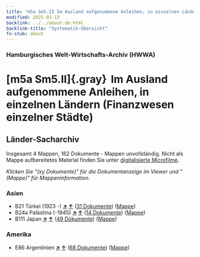 ```yaml
---
title: "m5a Sm5.II Im Ausland aufgenommene Anleihen, in einzelnen Ländern (Finanzwesen einzelner Städte)"
modified: 2021-03-13
backlink: ../../about.de.html
backlink-title: "Systematik-Übersicht"
fn-stub: about
---
```


### Hamburgisches Welt-Wirtschafts-Archiv (HWWA)

# [m5a Sm5.II]{.gray}&#8201; Im Ausland aufgenommene Anleihen, in einzelnen Ländern (Finanzwesen einzelner Städte)&#160; 







## Länder-Sacharchiv




Insgesamt 4 Mappen, 162 Dokumente - Mappen unvollständig.
Nicht als Mappe aufbereitetes Material finden Sie unter [digitalisierte Microfilme](/film/h1_sh.de.html).

_Klicken Sie "(xy Dokumente)" für die Dokumentanzeige im Viewer und "(Mappe)" für Mappeninformation._




### Asien

- B21 Türkei (1923 -) [**&nearr;**](../../../geo/i/141111/about.de.html "Türkei (1923 -) (alle Mappen)") [**&uarr;**](../../../geo/about.de.html#B21 "Ländersystematik") (<a href="https://pm20.zbw.eu/iiifview/folder/sh/141111,144906" title="über: Türkei (1923 -) : Im Ausland aufgenommene Anleihen, in einzelnen Ländern (Finanzwesen einzelner Städte)" target="_blank">31 Dokumente</a>) ([Mappe](../../../../folder/sh/1411xx/141111/1449xx/144906/about.de.html))
- B24a Palästina (-1945) [**&nearr;**](../../../geo/i/141115/about.de.html "Palästina (-1945) (alle Mappen)") [**&uarr;**](../../../geo/about.de.html#B24a "Ländersystematik") (<a href="https://pm20.zbw.eu/iiifview/folder/sh/141115,144906" title="über: Palästina (-1945) : Im Ausland aufgenommene Anleihen, in einzelnen Ländern (Finanzwesen einzelner Städte)" target="_blank">14 Dokumente</a>) ([Mappe](../../../../folder/sh/1411xx/141115/1449xx/144906/about.de.html))
- B111 Japan [**&nearr;**](../../../geo/i/141272/about.de.html "Japan (alle Mappen)") [**&uarr;**](../../../geo/about.de.html#B111 "Ländersystematik") (<a href="https://pm20.zbw.eu/iiifview/folder/sh/141272,144906" title="über: Japan : Im Ausland aufgenommene Anleihen, in einzelnen Ländern (Finanzwesen einzelner Städte)" target="_blank">49 Dokumente</a>) ([Mappe](../../../../folder/sh/1412xx/141272/1449xx/144906/about.de.html))

### Amerika

- E86 Argentinien [**&nearr;**](../../../geo/i/141692/about.de.html "Argentinien (alle Mappen)") [**&uarr;**](../../../geo/about.de.html#E86 "Ländersystematik") (<a href="https://pm20.zbw.eu/iiifview/folder/sh/141692,144906" title="über: Argentinien : Im Ausland aufgenommene Anleihen, in einzelnen Ländern (Finanzwesen einzelner Städte)" target="_blank">68 Dokumente</a>) ([Mappe](../../../../folder/sh/1416xx/141692/1449xx/144906/about.de.html))








